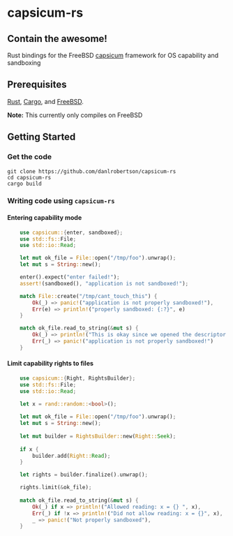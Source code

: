 # capsicum-rs

## Contain the awesome!

Rust bindings for the FreeBSD [capsicum](https://www.freebsd.org/cgi/man.cgi?query=capsicum)
framework for OS capability and sandboxing

## Prerequisites

[Rust](https://www.rust-lang.org/), [Cargo](https://crates.io/), and [FreeBSD](https://www.freebsd.org/).

**Note:** This currently only compiles on FreeBSD

## Getting Started

### Get the code

```
git clone https://github.com/danlrobertson/capsicum-rs
cd capsicum-rs
cargo build
```

### Writing code using `capsicum-rs`

#### Entering capability mode

```rust
    use capsicum::{enter, sandboxed};
    use std::fs::File;
    use std::io::Read;

    let mut ok_file = File::open("/tmp/foo").unwrap();
    let mut s = String::new();

    enter().expect("enter failed!");
    assert!(sandboxed(), "application is not sandboxed!");

    match File::create("/tmp/cant_touch_this") {
        Ok(_) => panic!("application is not properly sandboxed!"),
        Err(e) => println!("properly sandboxed: {:?}", e)
    }

    match ok_file.read_to_string(&mut s) {
        Ok(_) => println!("This is okay since we opened the descriptor before sandboxing"),
        Err(_) => panic!("application is not properly sandboxed!")
    }
```

#### Limit capability rights to files

```rust
    use capsicum::{Right, RightsBuilder};
    use std::fs::File;
    use std::io::Read;

    let x = rand::random::<bool>();
    
    let mut ok_file = File::open("/tmp/foo").unwrap();
    let mut s = String::new();
    
    let mut builder = RightsBuilder::new(Right::Seek);
    
    if x {
        builder.add(Right::Read);
    }

    let rights = builder.finalize().unwrap();

    rights.limit(&ok_file);
    
    match ok_file.read_to_string(&mut s) {
        Ok(_) if x => println!("Allowed reading: x = {} ", x),
        Err(_) if !x => println!("Did not allow reading: x = {}", x),
        _ => panic!("Not properly sandboxed"),
    }
```
